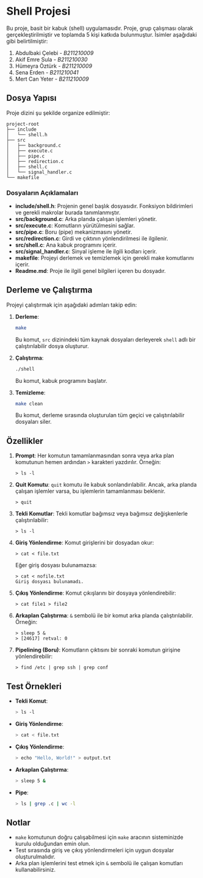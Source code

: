 # Shell Projesi

Bu proje, basit bir kabuk (shell) uygulamasıdır. Proje, grup çalışması olarak gerçekleştirilmiştir ve toplamda 5 kişi katkıda bulunmuştur. İsimler aşağıdaki gibi belirtilmiştir:

1. Abdulbaki Çelebi - _*B211210009*_
2. Akif Emre Sula - _*B211210030*_
3. Hümeyra Öztürk - _*B211210009*_
4. Sena Erden - _*B211210041*_
5. Mert Can Yeter - _*B211210009*_

## Dosya Yapısı

Proje dizini şu şekilde organize edilmiştir:

```
project-root
├── include
│   └── shell.h
├── src
│   ├── background.c
│   ├── execute.c
│   ├── pipe.c
│   ├── redirection.c
│   ├── shell.c
│   └── signal_handler.c
└── makefile
```

### Dosyaların Açıklamaları

- **include/shell.h**: Projenin genel başlık dosyasıdır. Fonksiyon bildirimleri ve gerekli makrolar burada tanımlanmıştır.
- **src/background.c**: Arka planda çalışan işlemleri yönetir.
- **src/execute.c**: Komutların yürütülmesini sağlar.
- **src/pipe.c**: Boru (pipe) mekanizmasını yönetir.
- **src/redirection.c**: Girdi ve çıktının yönlendirilmesi ile ilgilenir.
- **src/shell.c**: Ana kabuk programını içerir.
- **src/signal_handler.c**: Sinyal işleme ile ilgili kodları içerir.
- **makefile**: Projeyi derlemek ve temizlemek için gerekli make komutlarını içerir.
- **Readme.md**: Proje ile ilgili genel bilgileri içeren bu dosyadır.

## Derleme ve Çalıştırma

Projeyi çalıştırmak için aşağıdaki adımları takip edin:

1. **Derleme**:
   ```bash
   make
   ```
   Bu komut, `src` dizinindeki tüm kaynak dosyaları derleyerek `shell` adlı bir çalıştırılabilir dosya oluşturur.

2. **Çalıştırma**:
   ```bash
   ./shell
   ```
   Bu komut, kabuk programını başlatır.

3. **Temizleme**:
   ```bash
   make clean
   ```
   Bu komut, derleme sırasında oluşturulan tüm geçici ve çalıştırılabilir dosyaları siler.

## Özellikler

1. **Prompt**:
   Her komutun tamamlanmasından sonra veya arka plan komutunun hemen ardından `>` karakteri yazdırılır. Örneğin:
   ```
   > ls -l
   ```

2. **Quit Komutu**:
   `quit` komutu ile kabuk sonlandırılabilir. Ancak, arka planda çalışan işlemler varsa, bu işlemlerin tamamlanması beklenir.
   ```
   > quit
   ```

3. **Tekli Komutlar**:
   Tekli komutlar bağımsız veya bağımsız değişkenlerle çalıştırılabilir:
   ```
   > ls -l
   ```

4. **Giriş Yönlendirme**:
   Komut girişlerini bir dosyadan okur:
   ```
   > cat < file.txt
   ```
   Eğer giriş dosyası bulunamazsa:
   ```
   > cat < nofile.txt
   Giriş dosyası bulunamadı.
   ```

5. **Çıkış Yönlendirme**:
   Komut çıkışlarını bir dosyaya yönlendirebilir:
   ```
   > cat file1 > file2
   ```

6. **Arkaplan Çalıştırma**:
   `&` sembolü ile bir komut arka planda çalıştırılabilir. Örneğin:
   ```
   > sleep 5 &
   > [24617] retval: 0
   ```

7. **Pipelining (Boru)**:
   Komutların çıktısını bir sonraki komutun girişine yönlendirebilir:
   ```
   > find /etc | grep ssh | grep conf
   ```

## Test Örnekleri

- **Tekli Komut**:
  ```bash
  > ls -l
  ```
- **Giriş Yönlendirme**:
  ```bash
  > cat < file.txt
  ```
- **Çıkış Yönlendirme**:
  ```bash
  > echo "Hello, World!" > output.txt
  ```
- **Arkaplan Çalıştırma**:
  ```bash
  > sleep 5 &
  ```
- **Pipe**:
  ```bash
  > ls | grep .c | wc -l
  ```


## Notlar

- `make` komutunun doğru çalışabilmesi için `make` aracının sisteminizde kurulu olduğundan emin olun.
- Test sırasında giriş ve çıkış yönlendirmeleri için uygun dosyalar oluşturulmalıdır.
- Arka plan işlemlerini test etmek için `&` sembolü ile çalışan komutları kullanabilirsiniz.

